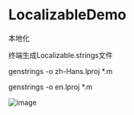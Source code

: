 # LocalizableDemo
本地化

终端生成Localizable.strings文件

genstrings -o zh-Hans.lproj *.m

genstrings -o en.lproj *.m

![image](https://github.com/ruanqiaohua/LocalizableDemo/timg.jpg)
